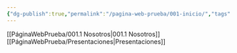 ```yaml
---
{"dg-publish":true,"permalink":"/pagina-web-prueba/001-inicio/","tags":["gardenEntry"]}
---
```



[[PáginaWebPrueba/001.1 Nosotros\|001.1 Nosotros]]
[[PáginaWebPrueba/Presentaciones\|Presentaciones]]


